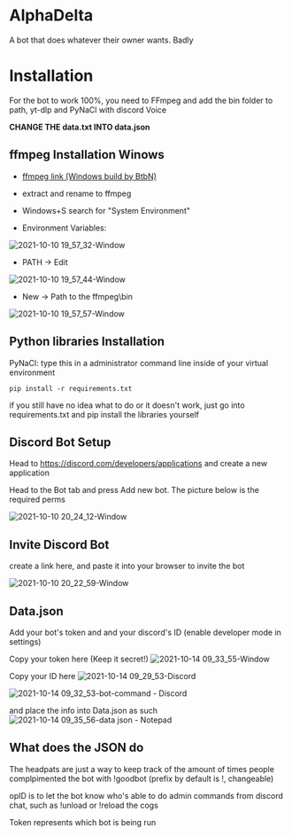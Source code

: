 # AlphaDelta
A bot that does whatever their owner wants. Badly

# Installation

For the bot to work 100%, you need to FFmpeg and add the bin folder to path, yt-dlp and PyNaCl with discord Voice

**CHANGE THE data.txt INTO data.json**

## ffmpeg Installation Winows
- [ffmpeg link (Windows build by BtbN)](https://ffmpeg.org/download.html#build-windows)

- extract and rename to ffmpeg

- Windows+S search for "System Environment"

- Environment Variables:

![2021-10-10 19_57_32-Window](https://user-images.githubusercontent.com/75881405/136694838-3b288ed4-f4fa-4fb4-9bc3-405712d4faa1.png)

- PATH -> Edit

![2021-10-10 19_57_44-Window](https://user-images.githubusercontent.com/75881405/136694839-a2887227-3c34-4e55-9857-2983d8beb23f.png)

- New -> Path to the ffmpeg\bin

![2021-10-10 19_57_57-Window](https://user-images.githubusercontent.com/75881405/136694845-49f313c1-3601-4d31-9341-6794b0304d02.png)

## Python libraries Installation

PyNaCl:
type this in a administrator command line inside of your virtual environment

`pip install -r requirements.txt`

if you still have no idea what to do or it doesn't work, just go into requirements.txt and pip install the libraries yourself

## Discord Bot Setup

Head to https://discord.com/developers/applications and create a new application

Head to the Bot tab and press Add new bot. The picture below is the required perms

![2021-10-10 20_24_12-Window](https://user-images.githubusercontent.com/75881405/136695665-bd2d8ced-a7af-48c1-8726-77d1e3142cae.png)

## Invite Discord Bot

create a link here, and paste it into your browser to invite the bot

![2021-10-10 20_22_59-Window](https://user-images.githubusercontent.com/75881405/136695727-8914b8df-868b-4261-8476-8063ee3fc15e.png)

## Data.json

Add your bot's token and and your discord's ID (enable developer mode in settings)

Copy your token here (Keep it secret!)
![2021-10-14 09_33_55-Window](https://user-images.githubusercontent.com/75881405/137235616-6094d016-0791-4ee9-be30-663a84b1d92c.png)

Copy your ID here
![2021-10-14 09_29_53-Discord](https://user-images.githubusercontent.com/75881405/137235705-3bf9dc20-60d0-4270-987f-7ccfc67a8f14.png)

![2021-10-14 09_32_53-bot-command - Discord](https://user-images.githubusercontent.com/75881405/137235726-c942bb1b-f4bc-4a9a-9fbf-7cd5339978ce.png)

and place the info into Data.json as such
![2021-10-14 09_35_56-data json - Notepad](https://user-images.githubusercontent.com/75881405/137235779-181e69ea-b10c-4afc-92a8-44de22103b5a.png)

## What does the JSON do

The headpats are just a way to keep track of the amount of times people complpimented the bot with !goodbot (prefix by default is !, changeable)

opID is to let the bot know who's able to do admin commands from discord chat, such as !unload or !reload the cogs

Token represents which bot is being run
